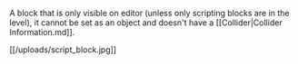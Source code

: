 A block that is only visible on editor (unless only scripting blocks are in the level), it cannot be set as an object and doesn't have a [[Collider|Collider Information.md]].

[[/uploads/script_block.jpg]]